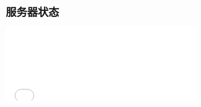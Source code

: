 # 服务器状态

<iframe frameborder="no" border="0" marginwidth="0" marginheight="0" width="500px" height="195px" scrolling=no src="//motdbe.blackbe.work/iframe.html?ip=cs-v4.play.ltya.top&port=19100&dark=true&join_open=true"></iframe>

<div id="server-status"></div>
<script>
        async function fetchServerStatus() {
            try {
                const response = await fetch('https://api.mcsrvstat.us/bedrock/3/play.ltya.top');
                const data = await response.json();
                
                let serverStatus = `
                    <p><strong>IP 地址:</strong> ${data.ip}</p>
                    <p><strong>端口:</strong> ${data.port}</p>
                    <p><strong>服务器名称:</strong> ${data.hostname}</p>
                    <p><strong>服务器状态:</strong> ${data.online ? '在线' : '离线'}</p>
                `;
                
                if (data.online) {
                    serverStatus += `
                        <p><strong>服务器 MOTD:</strong> ${data.motd.clean}</p>
                        <p><strong>当前在线玩家:</strong> ${data.players.online}</p>
                        <p><strong>最大玩家数:</strong> ${data.players.max}</p>
                        <p><strong>服务器版本:</strong> ${data.version}</p>
                        <p><strong>游戏模式:</strong> ${data.gamemode}</p>
                        <p><strong>地图名称:</strong> ${data.map.clean}</p>
                    `;
                }
                document.getElementById('server-status').innerHTML = serverStatus;
            } catch (error) {
                document.getElementById('server-status').innerHTML = `<p class="error">无法获取服务器状态信息，请稍后再试。</p>`;
            }
        }

        fetchServerStatus();
    </script>
